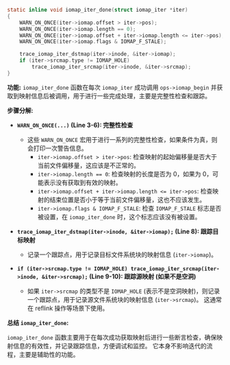 ```c
static inline void iomap_iter_done(struct iomap_iter *iter)
{
	WARN_ON_ONCE(iter->iomap.offset > iter->pos);
	WARN_ON_ONCE(iter->iomap.length == 0);
	WARN_ON_ONCE(iter->iomap.offset + iter->iomap.length <= iter->pos);
	WARN_ON_ONCE(iter->iomap.flags & IOMAP_F_STALE);

	trace_iomap_iter_dstmap(iter->inode, &iter->iomap);
	if (iter->srcmap.type != IOMAP_HOLE)
		trace_iomap_iter_srcmap(iter->inode, &iter->srcmap);
}
```

**功能:** `iomap_iter_done` 函数在每次 `iomap_iter` 成功调用 `ops->iomap_begin` 并获取到映射信息后被调用，用于进行一些完成处理，主要是完整性检查和跟踪。

**步骤分解:**

*   **`WARN_ON_ONCE(...)` (Line 3-6): 完整性检查**
    *   这些 `WARN_ON_ONCE` 宏用于进行一系列的完整性检查，如果条件为真，则会打印一次警告信息。
        *   `iter->iomap.offset > iter->pos`: 检查映射的起始偏移量是否大于当前文件偏移量，这应该是不正常的。
        *   `iter->iomap.length == 0`: 检查映射的长度是否为 0，如果为 0，可能表示没有获取到有效的映射。
        *   `iter->iomap.offset + iter->iomap.length <= iter->pos`: 检查映射的结束位置是否小于等于当前文件偏移量，这也不应该发生。
        *   `iter->iomap.flags & IOMAP_F_STALE`: 检查 `IOMAP_F_STALE` 标志是否被设置，在 `iomap_iter_done` 时，这个标志应该没有被设置。

*   **`trace_iomap_iter_dstmap(iter->inode, &iter->iomap);` (Line 8): 跟踪目标映射**
    *   记录一个跟踪点，用于记录目标文件系统块的映射信息 (`iter->iomap`)。

*   **`if (iter->srcmap.type != IOMAP_HOLE) trace_iomap_iter_srcmap(iter->inode, &iter->srcmap);` (Line 9-10): 跟踪源映射 (如果不是空洞)**
    *   如果 `iter->srcmap` 的类型不是 `IOMAP_HOLE` (表示不是空洞映射)，则记录一个跟踪点，用于记录源文件系统块的映射信息 (`iter->srcmap`)。 这通常在 reflink 操作等场景下使用。

**总结 `iomap_iter_done`:**

`iomap_iter_done` 函数主要用于在每次成功获取映射后进行一些断言检查，确保映射信息的有效性，并记录跟踪信息，方便调试和监控。 它本身不影响迭代的流程，主要是辅助性的功能。